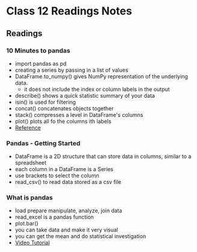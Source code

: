 # Class 12 Readings Notes

## Readings

### 10 Minutes to pandas

- import pandas as pd
- creating a series by passing in a list of values 
- DataFrame.to_numpy() gives NumPy representation of the underlying data. 
  - it does not include the index or column labels in the output
- describe() shows a quick statistic summary of your data
- isin() is used for filtering
- concat() concatenates objects together
- stack() compresses a level in DataFrame's columns
- plot() plots all fo the columns ith labels
- [Reference](https://pandas.pydata.org/pandas-docs/stable/user_guide/10min.html)

### Pandas - Getting Started

- DataFrame is a 2D structure that can store data in columns, similar to a spreadsheet
- each column in a DataFrame is a Series
- use brackets to select the column
- read_csv() to read data stored as a csv file

### What is pandas

- load prepare manipulate, analyze, join data
- read_excel is a pandas function
- plot.bar()
- you can take data and make it very visual
- you can get the mean and do statistical investigation
- [Video Tutorial](https://www.youtube.com/watch?v=dcqPhpY7tWk&t=391s)